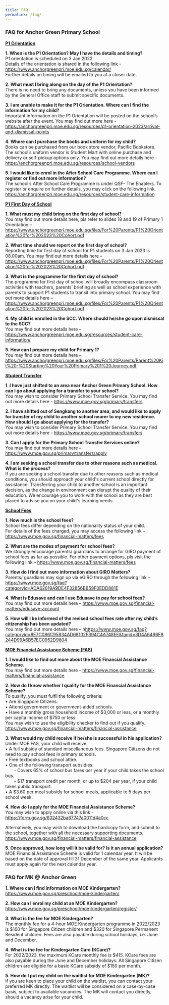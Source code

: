 ```yaml
---
title: FAQ
permalink: /faq/
---
```

### **FAQ for Anchor Green Primary School**

**<u>P1 Orientation</u>**<br>

**1. When is the P1 Orientation? May I have the details and timing?**<br>
P1 orientation is scheduled on 3 Jan 2022.<br>
Details of the orientation is shared in the following link - https://www.anchorgreenpri.moe.edu.sg/calendar/ <br>
Further details on timing will be emailed to you at a closer date.<br>

**2. What must I bring along on the day of the P1 Orientation?**<br>
There is no need to bring any documents, unless you have been informed by the General Office staff to submit specific documents. <br>

**3. I am unable to make it for the P1 Orientation. Where can I find the information for my child?**<br>
Important information on the P1 Orientation will be posted on the school’s website after the event. You may find out more here - https://anchorgreenpri.moe.edu.sg/resources/p1-orientation-2023/arrival-and-dismissal-points <br>

**4. Where can I purchase the books and uniform for my child?**<br>
Books can be purchased from our book store vendor, Pacific Bookstore.  The school’s uniform vendor is Student Mart with online purchase and delivery or self-pickup options only.  You may find out more details here - https://anchorgreenpri.moe.edu.sg/resources/school-vendors <br>

**5. I would like to enrol in the After School Care Programme. Where can I register or find out more information?**<br>
The school’s After School Care Programme is under QSF- The Enablers. To register or enquire on further details, you may click on the following link.  https://anchorgreenpri.moe.edu.sg/resources/student-care-information <br>

**<u>P1 First Day of School</u>**<br>

**1. What must my child bring on the first day of school?**<br>
You may find out more details here, pls refer to slides 18 and 19 of Primary 1 Orientation –
https://www.anchorgreenpri.moe.edu.sg/files/For%20Parents/P1%20Orientation%20for%202023%20Cohort.pdf <br>

**2. What time should we report on the first day of school?** <br>
Reporting time for first day of school for P1 students on 3 Jan 2023 is 08.00am.
You may find out more details here –
https://www.anchorgreenpri.moe.edu.sg/files/For%20Parents/P1%20Orientation%20for%202023%20Cohort.pdf <br>


**3. What is the programme for the first day of school?** <br>
The programme for first day of school will broadly encompass classroom activities with teachers, parents’ briefing as well as school experience with parents to support P1 students to transit into primary school.  You may find out more details here –
https://www.anchorgreenpri.moe.edu.sg/files/For%20Parents/P1%20Orientation%20for%202023%20Cohort.pdf <br>


**4. My child is enrolled in the SCC. Where should he/she go upon dismissal to the SCC?** <br>
You may find out more details here –
https://www.anchorgreenpri.moe.edu.sg/resources/student-care-information/ <br>

**5. How can I prepare my child for Primary 1?** <br>
You may find out more details here –
https://www.anchorgreenpri.moe.edu.sg/files/For%20Parents/Parent%20Kit%20-%20Starting%20Your%20Primary%201%20Journey.pdf

**<u>Student Transfer</u>**<br>

**1. I have just shifted to an area near Anchor Green Primary School. How can I go about applying for a transfer to your school?** <br>
You may wish to consider Primary School Transfer Service. You may find out more details here - <a href="https://www.moe.gov.sg/primary/transfers" target=_blank>https://www.moe.gov.sg/primary/transfers</a><br>

**2. I have shifted out of Sengkang to another area, and would like to apply for transfer of my child to another school nearer to my new residence. How should I go about applying for the transfer?** <br>
You may wish to consider Primary School Transfer Service. You may find out more details here - <a href="https://www.moe.gov.sg/primary/transfers" target=_blank>https://www.moe.gov.sg/primary/transfers</a><br>

**3. Can I apply for the Primary School Transfer Services online?** <br>
You may find out more details here – <a href="https://www.moe.gov.sg/primary/transfers/apply" target=_blank>https://www.moe.gov.sg/primary/transfers/apply</a><br>

**4. I am seeking a school transfer due to other reasons such as medical. What is the process?** <br>
 If you are seeking a school transfer due to other reasons such as medical conditions, you should approach your child's current school directly for assistance. Transferring your child to another school is an important decision, as the change in environment can disrupt the quality of their education. We encourage you to work with the school as they are best placed to advise you on your child's learning needs. <br>
 
 **<u>School Fees</u>**<br>
 
 **1. How much is the school fees?** <br>
School fees differ depending on the nationality status of your child.  
For details of the fees charged, you may access the following link –
<a href="https://www.moe.gov.sg/financial-matters/fees" target=_blank>https://www.moe.gov.sg/financial-matters/fees</a><br>
 
**2. What are the modes of payment for school fees?** <br>
We strongly encourage parents/ guardians to arrange for GIRO payment of school fees as far as possible.  For other payment options, pls visit the following link –
<a href="https://www.moe.gov.sg/financial-matters/fees" target=_blank>https://www.moe.gov.sg/financial-matters/fees</a><br>

**3. How do I find out more information about GIRO Matters?** <br>
Parents/ guardians may sign up via eGIRO through the following link –
<a href="https://www.moe.gov.sg/faq?categoryid=ADA62619A9DE4F32856BB59F0EDD881E" target=_blank>https://www.moe.gov.sg/faq?categoryid=ADA62619A9DE4F32856BB59F0EDD881E</a><br>

**4. What is Edusave and can I use Edusave to pay for school fees?** <br>
You may find out more details here – <a href="https://www.moe.gov.sg/financial-matters/edusave-account" target=_blank>https://www.moe.gov.sg/financial-matters/edusave-account</a><br>

**5. How will I be informed of the revised school fees rate after my child’s citizenship has been updated?** <br>
You may find out more details here – h<a href="https://www.moe.gov.sg/faq?categoryid=8E7C086C95834AD68102F394C4A748EE&faqid=3D4A6496F8244D99A6B57EC0952D9804" target=_blank>https://www.moe.gov.sg/faq?categoryid=8E7C086C95834AD68102F394C4A748EE&faqid=3D4A6496F8244D99A6B57EC0952D9804</a><br>

**<u>MOE Financial Assistance Scheme (FAS)</u>** <br>

**1. I would like to find out more about the MOE Financial Assistance Scheme.** <br>
You may find out more details here - <a href="https://www.moe.gov.sg/financial-matters/financial-assistance " target=_blank>https://www.moe.gov.sg/financial-matters/financial-assistance </a><br>

**2. How do I know whether I qualify for the MOE Financial Assistance Scheme?**<br>
To qualify, you must fulfil the following criteria:<br>
•	Are Singapore Citizens.<br>
•	Attend government or government-aided schools.<br>
•	Have a monthly gross household income of $3,000 or less, or a monthly per capita income of $750 or less. <br>
You may wish to use the eligibility checker to find out if you qualify.  
https://www.moe.gov.sg/financial-matters/financial-assistance <br>

**3. What would my child receive if he/she is successful in his application?**<br>
Under MOE FAS, your child will receive:<br>
•	A full subsidy of standard miscellaneous fees. Singapore Citizens do not need to pay school fees in primary schools.<br>
•	Free textbooks and school attire.<br>
•	One of the following transport subsidies:<br>
&nbsp; &nbsp;&nbsp;&nbsp;&nbsp; - Covers 65% of school bus fares per year if your child takes the school bus.<br>
&nbsp; &nbsp;&nbsp;&nbsp;&nbsp; - $17 transport credit per month, or up to $204 per year, if your child takes public transport.<br>
•	A $3.60 per meal subsidy for school meals, applicable to 5 days per school week. <br>

**4. How do I apply for the MOE Financial Assistance Scheme?**<br>
You may wish to apply online via this link - https://form.gov.sg/632432ba67747a0011d4a0cc 

Alternatively, you may wish to download the hardcopy form, and submit to the school, together with all the necessary supporting documents. 
https://www.moe.gov.sg/financial-matters/financial-assistance 

**5. Once approved, how long will it be valid for? Is it an annual application?** <br>
MOE Financial Assistance Scheme is valid for 1 calendar year. It will be based on the date of approval till 31 December of the same year. Applicants must apply again for the next calendar year.

### **FAQ for MK @ Anchor Green**

**1. Where can I find information on MOE Kindergarten?**<br>
https://www.moe.gov.sg/preschool/moe-kindergarten/

**2. How can I enrol my child at an MOE Kindergarten?**<br>
https://www.moe.gov.sg/preschool/moe-kindergarten/register/

**3. What is the fee for MOE Kindergarten?**<br>
The monthly fee for a 4-hour MOE Kindergarten programme in 2022/2023 is $160 for Singapore Citizen children and $320 for Singapore Permanent Resident children. Fees are also payable during school holidays, i.e. June and December.

**4. What is the fee for Kindergarten Care (KCare)?** <br>
For 2022/2023, the maximum KCare monthly fee is $415. KCare fees are also payable during the June and December holidays. All Singapore Citizen children are eligible for a basic KCare subsidy of $150 per month.

**5. How do I put my child on the waitlist for MOE Kindergarten (MK)?**<br>
If you are keen to place your child on the waitlist, you can contact your preferred MK directly. The waitlist will be considered on a case-by-case basis, subject to available vacancies. The MK will contact you directly, should a vacancy arise for your child.